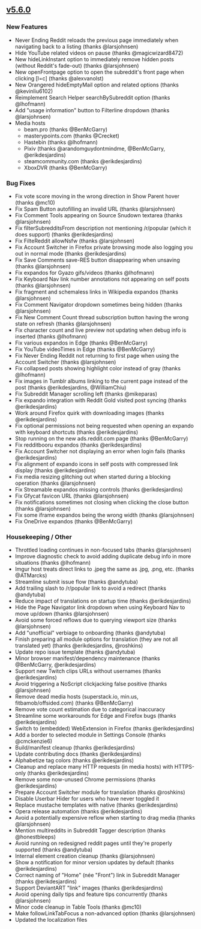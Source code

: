 ## [v5.6.0](https://github.com/honestbleeps/Reddit-Enhancement-Suite/releases/v5.6.0)

### New Features

- Never Ending Reddit reloads the previous page immediately when navigating back to a listing (thanks @larsjohnsen)
- Hide YouTube related videos on pause (thanks @magicwizard8472)
- New hideLinkInstant option to immediately remove hidden posts (without Reddit's fade-out) (thanks @larsjohnsen)
- New openFrontpage option to open the subreddit's front page when clicking \[l=c\] (thanks @alexvanolst)
- New Orangered hideEmptyMail option and related options (thanks @kevinliu6102)
- Reimplement Search Helper searchBySubreddit option (thanks @lhofmann)
- Add "usage information" button to Filterline dropdown (thanks @larsjohnsen)
- Media hosts
  - beam.pro (thanks @BenMcGarry)
  - masterypoints.com (thanks @Crecket)
  - Hastebin (thanks @lhofmann)
  - Pixiv (thanks @arandomguydontmindme, @BenMcGarry, @erikdesjardins)
  - steamcommunity.com (thanks @erikdesjardins)
  - XboxDVR (thanks @BenMcGarry)

### Bug Fixes

- Fix vote score moving in the wrong direction in Show Parent hover (thanks @mc10)
- Fix Spam Button autofilling an invalid URL (thanks @larsjohnsen)
- Fix Comment Tools appearing on Source Snudown textarea (thanks @larsjohnsen)
- Fix filterSubredditsFrom description not mentioning /r/popular (which it does support) (thanks @erikdesjardins)
- Fix FilteReddit allowNsfw (thanks @larsjohnsen)
- Fix Account Switcher in Firefox private browsing mode also logging you out in normal mode (thanks @erikdesjardins)
- Fix Save Comments save-RES button disappearing when unsaving (thanks @larsjohnsen)
- Fix expandos for Gyazo gifs/videos (thanks @lhofmann)
- Fix Keyboard Nav link number annotations not appearing on self posts (thanks @larsjohnsen)
- Fix fragment and schemaless links in Wikipedia expandos (thanks @larsjohnsen)
- Fix Comment Navigator dropdown sometimes being hidden (thanks @larsjohnsen)
- Fix New Comment Count thread subscription button having the wrong state on refresh (thanks @larsjohnsen)
- Fix character count and live preview not updating when debug info is inserted (thanks @lhofmann)
- Fix various expandos in Edge (thanks @BenMcGarry)
- Fix YouTube videoTimes in Edge (thanks @BenMcGarry)
- Fix Never Ending Reddit not returning to first page when using the Account Switcher (thanks @larsjohnsen)
- Fix collapsed posts showing highlight color instead of gray (thanks @lhofmann)
- Fix images in Tumblr albums linking to the current page instead of the post (thanks @erikdesjardins, @WilliamChiu)
- Fix Subreddit Manager scrolling left (thanks @mikeparas)
- Fix expando integration with Reddit Gold visited post syncing (thanks @erikdesjardins)
- Work around Firefox quirk with downloading images (thanks @erikdesjardins)
- Fix optional permissions not being requested when opening an expando with keyboard shortcuts (thanks @erikdesjardins)
- Stop running on the new ads.reddit.com page (thanks @BenMcGarry)
- Fix redditbooru expandos (thanks @erikdesjardins)
- Fix Account Switcher not displaying an error when login fails (thanks @erikdesjardins)
- Fix alignment of expando icons in self posts with compressed link display (thanks @erikdesjardins)
- Fix media resizing glitching out when started during a blocking operation (thanks @larsjohnsen)
- Fix Streamable expandos missing controls (thanks @erikdesjardins)
- Fix Gfycat favicon URL (thanks @larsjohnsen)
- Fix notifications sometimes not closing when clicking the close button (thanks @larsjohnsen)
- Fix some iframe expandos being the wrong width (thanks @larsjohnsen)
- Fix OneDrive expandos (thanks @BenMcGarry)

### Housekeeping / Other

- Throttled loading continues in non-focused tabs (thanks @larsjohnsen)
- Improve diagnostic check to avoid adding duplicate debug info in more situations (thanks @lhofmann)
- Imgur host treats direct links to .jpeg the same as .jpg, .png, etc. (thanks @ATMarcks)
- Streamline submit issue flow (thanks @andytuba)
- Add trailing slash to /r/popular link to avoid a redirect (thanks @andytuba)
- Reduce impact of translations on startup time (thanks @erikdesjardins)
- Hide the Page Navigator link dropdown when using Keyboard Nav to move up/down (thanks @larsjohnsen)
- Avoid some forced reflows due to querying viewport size (thanks @larsjohnsen)
- Add "unofficial" verbiage to onboarding (thanks @andytuba)
- Finish preparing all module options for translation (they are not all translated yet) (thanks @erikdesjardins, @roshkins)
- Update repo issue template (thanks @andytuba)
- Minor browser manifest/dependency maintenance (thanks @BenMcGarry, @erikdesjardins)
- Support new Twitch clips URLs without usernames (thanks @erikdesjardins)
- Avoid triggering a NoScript clickjacking false positive (thanks @larsjohnsen)
- Remove dead media hosts (superstack.io, min.us, fitbamob/offsided.com) (thanks @BenMcGarry)
- Remove vote count estimation due to categorical inaccuracy
- Streamline some workarounds for Edge and Firefox bugs (thanks @erikdesjardins)
- Switch to (embedded) WebExtension in Firefox (thanks @erikdesjardins)
- Add a border to selected module in Settings Console (thanks @cmckenzie6)
- Build/manifest cleanup (thanks @erikdesjardins)
- Update contributing docs (thanks @erikdesjardins)
- Alphabetize tag colors (thanks @erikdesjardins)
- Cleanup and replace many HTTP requests (in media hosts) with HTTPS-only (thanks @erikdesjardins)
- Remove some now-unused Chrome permissions (thanks @erikdesjardins)
- Prepare Account Switcher module for translation (thanks @roshkins)
- Disable Userbar Hider for users who have never toggled it
- Replace mustache templates with native (thanks @erikdesjardins)
- Opera release automation (thanks @erikdesjardins)
- Avoid a potentially expensive reflow when starting to drag media (thanks @larsjohnsen)
- Mention multireddits in Subreddit Tagger description (thanks @honestbleeps)
- Avoid running on redesigned reddit pages until they're properly supported (thanks @andytuba)
- Internal element creation cleanup (thanks @larsjohnsen)
- Show a notification for minor version updates by default (thanks @erikdesjardins)
- Correct naming of "Home" (née "Front") link in Subreddit Manager (thanks @erikdesjardins)
- Support DeviantART "link" images (thanks @erikdesjardins)
- Avoid opening daily tips and feature tips concurrently (thanks @larsjohnsen)
- Minor code cleanup in Table Tools (thanks @mc10)
- Make followLinkTabFocus a non-advanced option (thanks @larsjohnsen)
- Updated the localization files

